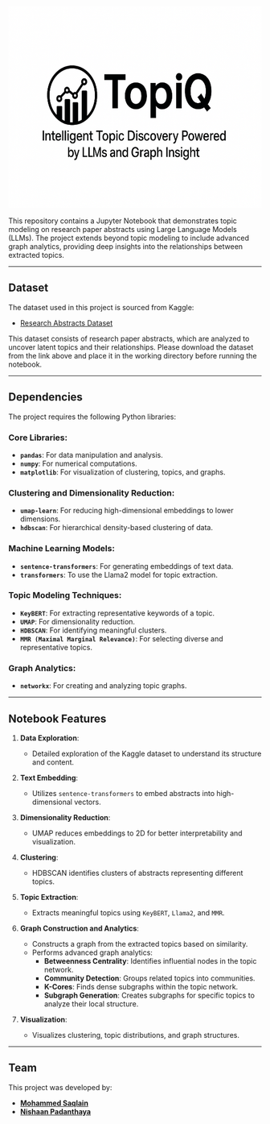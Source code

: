 <p align="center">
  <img src="assets/topiq.png" alt="TopiQ Logo" style="width: 800px; height: 400px;" />
</p>




This repository contains a Jupyter Notebook that demonstrates topic modeling on research paper abstracts using Large Language Models (LLMs). The project extends beyond topic modeling to include advanced graph analytics, providing deep insights into the relationships between extracted topics.

---

## Dataset

The dataset used in this project is sourced from Kaggle:  
- [Research Abstracts Dataset](https://www.kaggle.com/datasets/saqlain22/research-abstracts)

This dataset consists of research paper abstracts, which are analyzed to uncover latent topics and their relationships. Please download the dataset from the link above and place it in the working directory before running the notebook.

---

## Dependencies

The project requires the following Python libraries:

### Core Libraries:
- **`pandas`**: For data manipulation and analysis.
- **`numpy`**: For numerical computations.
- **`matplotlib`**: For visualization of clustering, topics, and graphs.

### Clustering and Dimensionality Reduction:
- **`umap-learn`**: For reducing high-dimensional embeddings to lower dimensions.
- **`hdbscan`**: For hierarchical density-based clustering of data.

### Machine Learning Models:
- **`sentence-transformers`**: For generating embeddings of text data.
- **`transformers`**: To use the Llama2 model for topic extraction.

### Topic Modeling Techniques:
- **`KeyBERT`**: For extracting representative keywords of a topic.
- **`UMAP`**: For dimensionality reduction.
- **`HDBSCAN`**: For identifying meaningful clusters.
- **`MMR (Maximal Marginal Relevance)`**: For selecting diverse and representative topics.

### Graph Analytics:
- **`networkx`**: For creating and analyzing topic graphs.

---

## Notebook Features

1. **Data Exploration**:
   - Detailed exploration of the Kaggle dataset to understand its structure and content.

2. **Text Embedding**:
   - Utilizes `sentence-transformers` to embed abstracts into high-dimensional vectors.

3. **Dimensionality Reduction**:
   - UMAP reduces embeddings to 2D for better interpretability and visualization.

4. **Clustering**:
   - HDBSCAN identifies clusters of abstracts representing different topics.

5. **Topic Extraction**:
   - Extracts meaningful topics using `KeyBERT`, `Llama2`, and `MMR`.

6. **Graph Construction and Analytics**:
   - Constructs a graph from the extracted topics based on similarity.
   - Performs advanced graph analytics:
     - **Betweenness Centrality**: Identifies influential nodes in the topic network.
     - **Community Detection**: Groups related topics into communities.
     - **K-Cores**: Finds dense subgraphs within the topic network.
     - **Subgraph Generation**: Creates subgraphs for specific topics to analyze their local structure.

7. **Visualization**:
   - Visualizes clustering, topic distributions, and graph structures.

---

## Team

This project was developed by:

- **[Mohammed Saqlain](https://github.com/saqlain2204)**
- **[Nishaan Padanthaya](https://github.com/nishaanpadanthaya)**
